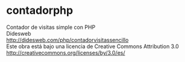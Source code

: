 # contadorphp
Contador de visitas simple con PHP
<br>
Didesweb<br>
http://didesweb.com/php/contadorvisitassencillo<br>
Este obra está bajo una licencia de Creative Commons Attribution 3.0<br>
http://creativecommons.org/licenses/by/3.0/es/<br>
